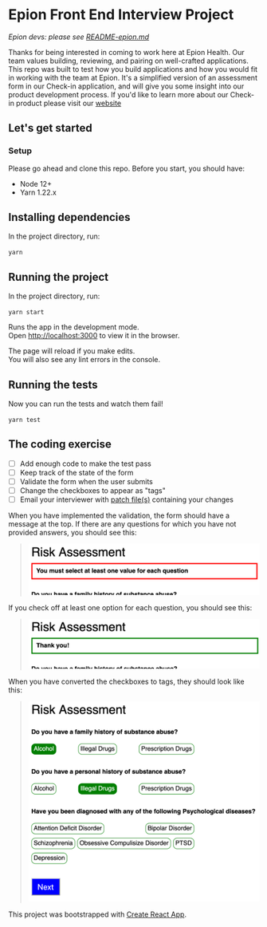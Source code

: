 # Epion Front End Interview Project

_Epion devs: please see [README-epion.md](README-epion.md)_

Thanks for being interested in coming to work here at Epion Health. Our team values building, reviewing, and pairing on well-crafted applications.  This repo was built to test how you build applications and how you would fit in working with the team at Epion.  It's a simplified version of an assessment form in our Check-in application, and will give you some insight into our product development process.  If you'd like to learn more about our Check-in product please visit our [website](https://epionhealth.com/patient-engagement-software/patient-check-in-software/)

## Let's get started

### Setup

Please go ahead and clone this repo. Before you start, you should have:

* Node 12+
* Yarn 1.22.x

## Installing dependencies

In the project directory, run:

`yarn`

## Running the project

In the project directory, run:

`yarn start`

Runs the app in the development mode.<br>
Open [http://localhost:3000](http://localhost:3000) to view it in the browser.

The page will reload if you make edits.<br>
You will also see any lint errors in the console.

## Running the tests

Now you can run the tests and watch them fail!

`yarn test`

## The coding exercise

- [ ] Add enough code to make the test pass
- [ ] Keep track of the state of the form
- [ ] Validate the form when the user submits
- [ ] Change the checkboxes to appear as "tags"
- [ ] Email your interviewer with [patch file(s)](https://thoughtbot.com/blog/send-a-patch-to-someone-using-git-format-patch) containing your changes

When you have implemented the validation, the form should have a message at the top. If there are any questions for which you have not provided answers, you should see this:

> ![validation failed](screenshots/validation-failed.png)

If you check off at least one option for each question, you should see this:

> ![thank you](screenshots/thank-you.png)

When you have converted the checkboxes to tags, they should look like this:

> ![tags-selected](screenshots/tags-selected.png)

This project was bootstrapped with [Create React App](https://github.com/facebook/create-react-app).
